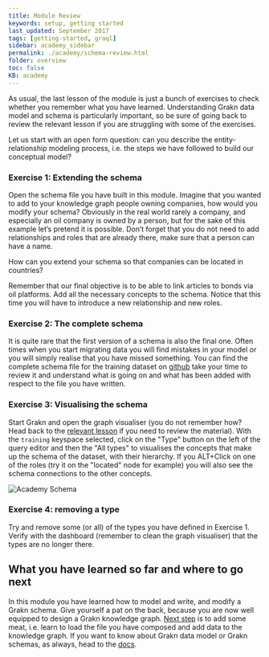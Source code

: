 ```yaml
---
title: Module Review
keywords: setup, getting started
last_updated: September 2017
tags: [getting-started, graql]
sidebar: academy_sidebar
permalink: ./academy/schema-review.html
folder: overview
toc: false
KB: academy
---
```


As usual, the last lesson of the module is just a bunch of exercises to check whether you remember what you have learned. Understanding Grakn data model and schema is particularly important, so be sure of going back to review the relevant lesson if you are struggling with some of the exercises.

Let us start with an open form question: can you describe the entity-relationship modeling process, i.e. the steps we have followed to build our conceptual model?

### Exercise 1: Extending the schema
Open the schema file you have built in this module. Imagine that you wanted to add to your knowledge graph people owning companies, how would you modify your schema? Obviously in the real world rarely a company, and especially an oil company is owned by a person, but for the sake of this example let’s pretend it is possible. Don’t forget that you do not need to add relationships and roles that are already there, make sure that a person can have a name.

How can you extend your schema so that companies can be located in countries?

Remember that our final objective is to be able to link articles to bonds via oil platforms. Add all the necessary concepts to the schema. Notice that this time you will have to introduce a new relationship and new roles.

### Exercise 2: The complete schema
It is quite rare that the first version of a schema is also the final one. Often times when you start migrating data you will find mistakes in your model or you will simply realise that you have missed something. You can find the complete schema file for the training dataset on [github](https://github.com/graknlabs/academy/blob/master/short-training/schema.gql) take your time to review it and understand what is going on and what has been added with respect to the file you have written.

### Exercise 3: Visualising the schema
Start Grakn and open the graph visualiser (you do not remember how? Head back to the [relevant lesson](./setup.html) if you need to review the material). With the `training` keyspace selected, click on the "Type" button on the left of the query editor and then the "All types" to visualises the concepts that make up the schema of the dataset, with their hierarchy. If you ALT+Click on one of the roles (try it on the "located" node for example) you will also see the schema connections to the other concepts.

  ![Academy Schema](/images/academy/3-schema/academy-schema.png)


### Exercise 4: removing a type
Try and remove some (or all) of the types you have defined in Exercise 1. Verify with the dashboard (remember to clean the graph visualiser) that the types are no longer there.


## What you have learned so far and where to go next
In this module you have learned how to model and write, and modify a Grakn schema. Give yourself a pat on the back, because you are now well equipped to design a Grakn knowledge graph. [Next step](./loading-files.html) is to add some meat, i.e. learn to load the file you have composed and add data to the knowledge graph. If you want to know about Grakn data model or Grakn schemas, as always, head to the [docs](../index.html).
